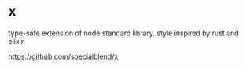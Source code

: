 # x

type-safe extension of node standard library. style inspired by rust and elixir.

https://github.com/specialblend/x
